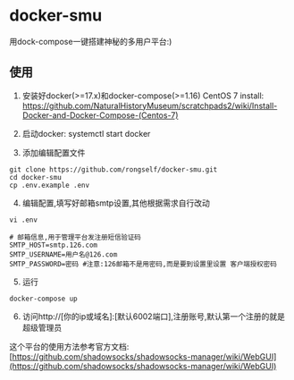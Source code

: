 # docker-smu
用dock-compose一键搭建神秘的多用户平台:)

## 使用

1. 安装好docker(>=17.x)和docker-compose(>=1.16)
   CentOS 7 install: https://github.com/NaturalHistoryMuseum/scratchpads2/wiki/Install-Docker-and-Docker-Compose-(Centos-7)

2. 启动docker: systemctl start docker
3. 添加编辑配置文件
```
git clone https://github.com/rongself/docker-smu.git
cd docker-smu
cp .env.example .env
```

4. 编辑配置,填写好邮箱smtp设置,其他根据需求自行改动
```
vi .env

# 邮箱信息,用于管理平台发注册短信验证码
SMTP_HOST=smtp.126.com
SMTP_USERNAME=用户名@126.com
SMTP_PASSWORD=密码 #注意:126邮箱不是用密码,而是要到设置里设置 客户端授权密码

```

5. 运行
```
docker-compose up
```

6. 访问http://[你的ip或域名]:[默认6002端口],注册账号,默认第一个注册的就是超级管理员

这个平台的使用方法参考官方文档:[https://github.com/shadowsocks/shadowsocks-manager/wiki/WebGUI](https://github.com/shadowsocks/shadowsocks-manager/wiki/WebGUI)

